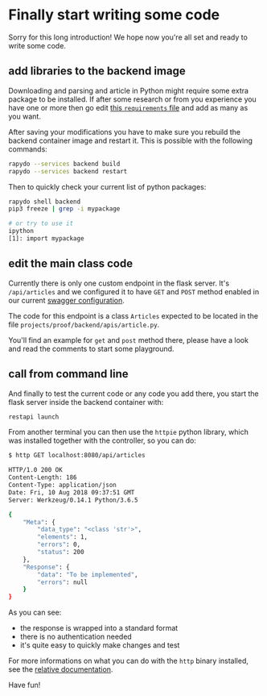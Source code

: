 
# Finally start writing some code

Sorry for this long introduction!
We hope now you're all set and ready to write some code.

## add libraries to the backend image

Downloading and parsing and article in Python might require some extra package to be installed. If after some research or from you experience you have one or more then go edit [this `requirements` file](projects/proof/backend/requirements.txt) and add as many as you want. 

After saving your modifications you have to make sure you rebuild the backend container image and restart it. This is possible with the following commands:
```bash
rapydo --services backend build
rapydo --services backend restart
```

Then to quickly check your current list of python packages:
```bash
rapydo shell backend
pip3 freeze | grep -i mypackage

# or try to use it
ipython
[1]: import mypackage
```


## edit the main class code

Currently there is only one custom endpoint in the flask server.
It's `/api/articles` and we configured it to have `GET` and `POST` method enabled in our current [swagger configuration](projects/proof/backend/swagger).

The code for this endpoint is a class `Articles` expected to be located in the file `projects/proof/backend/apis/article.py`.

You'll find an example for `get` and `post` method there, please have a look and read the comments to start some playground.


## call from command line

And finally to test the current code or any code you add there, you start the flask server inside the backend container with:
```bash
restapi launch
```

From another terminal you can then use the `httpie` python library, which was installed together with the controller, so you can do:

```bash
$ http GET localhost:8080/api/articles

HTTP/1.0 200 OK
Content-Length: 186
Content-Type: application/json
Date: Fri, 10 Aug 2018 09:37:51 GMT
Server: Werkzeug/0.14.1 Python/3.6.5

{
    "Meta": {
        "data_type": "<class 'str'>",
        "elements": 1,
        "errors": 0,
        "status": 200
    },
    "Response": {
        "data": "To be implemented",
        "errors": null
    }
}
```

As you can see: 
- the response is wrapped into a standard format
- there is no authentication needed
- it's quite easy to quickly make changes and test

For more informations on what you can do with the `http` binary installed, see the [relative documentation](https://httpie.org/doc#examples).

Have fun!

